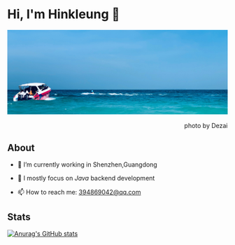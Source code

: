 # Hi, I'm Hinkleung 👋

![20210808093958](https://github.com/hinkleung/hinkleung/blob/main/src/20210808093958.jpg)

<p align="right">photo by Dezai</p>

## About
- 🔭 I’m currently working in Shenzhen,Guangdong

- 🌱 I mostly focus on *Java* backend development

- 📫 How to reach me: 394869042@qq.com
  

## Stats
[![Anurag's GitHub stats](https://github-readme-stats.vercel.app/api?username=hinkleung&&show_icons=true&theme=vue)](https://github.com/anuraghazra/github-readme-stats)

